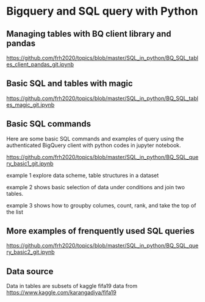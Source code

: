 # Bigquery and SQL query with Python

## Managing tables with BQ client library and pandas

https://github.com/frh2020/topics/blob/master/SQL_in_python/BQ_SQL_tables_client_pandas_git.ipynb

## Basic SQL and tables with magic

https://github.com/frh2020/topics/blob/master/SQL_in_python/BQ_SQL_tables_magic_git.ipynb

## Basic SQL commands

Here are some basic SQL commands and examples of query using the authenticated BigQuery client with python codes in jupyter notebook. 

https://github.com/frh2020/topics/blob/master/SQL_in_python/BQ_SQL_query_basic1_git.ipynb

example 1 explore data scheme, table structures in a dataset

example 2 shows basic selection of data under conditions and join two tables.

example 3 shows how to groupby columes, count, rank, and take the top of the list

## More examples of frenquently used SQL queries

https://github.com/frh2020/topics/blob/master/SQL_in_python/BQ_SQL_query_basic2_git.ipynb

## Data source
Data in tables are subsets of kaggle fifa19 data from https://www.kaggle.com/karangadiya/fifa19
